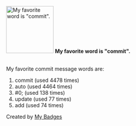 <img src="https://my-badges.github.io/my-badges/favorite-word.png" alt="My favorite word is &quot;commit&quot;." title="My favorite word is &quot;commit&quot;." width="128">
<strong>My favorite word is &quot;commit&quot;.</strong>
<br><br>

My favorite commit message words are:

1. commit (used 4478 times)
2. auto (used 4464 times)
3. #0; (used 138 times)
4. update (used 77 times)
5. add (used 74 times)


Created by <a href="https://github.com/my-badges/my-badges">My Badges</a>